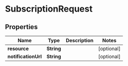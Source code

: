 

# SubscriptionRequest


## Properties

| Name | Type | Description | Notes |
|------------ | ------------- | ------------- | -------------|
|**resource** | **String** |  |  [optional] |
|**notificationUrl** | **String** |  |  [optional] |



